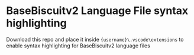 # BaseBiscuitv2 Language File syntax highlighting

Download this repo and place it inside `{username}\.vscode\extensions` to enable syntax highlighting for BaseBiscuitv2 language files
